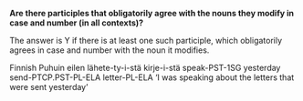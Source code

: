 **Are there participles that obligatorily agree with the nouns they modify in case and number (in all contexts)?**

The answer is Y if there is at least one such participle, which obligatorily agrees in case and number with the noun it modifies.

Finnish
Puhuin eilen lähete-ty-i-stä kirje-i-stä
speak-PST-1SG yesterday send-PTCP.PST-PL-ELA letter-PL-ELA
‘I was speaking about the letters that were sent yesterday’
